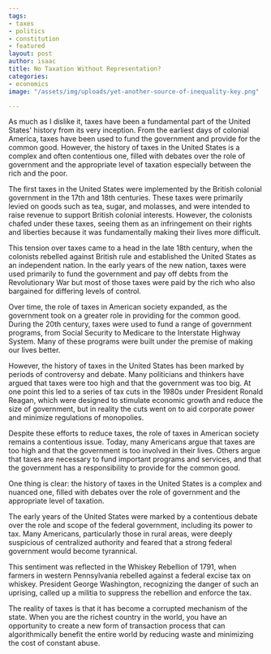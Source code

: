 ```yaml
---
tags:
- taxes
- politics
- constitution
- featured
layout: post
author: isaac
title: No Taxation Without Representation?
categories:
- economics
image: "/assets/img/uploads/yet-another-source-of-inequality-key.png"

---
```

As much as I dislike it, taxes have been a fundamental part of the United States' history from its very inception. From the earliest days of colonial America, taxes have been used to fund the government and provide for the common good. However, the history of taxes in the United States is a complex and often contentious one, filled with debates over the role of government and the appropriate level of taxation especially between the rich and the poor. 

The first taxes in the United States were implemented by the British colonial government in the 17th and 18th centuries. These taxes were primarily levied on goods such as tea, sugar, and molasses, and were intended to raise revenue to support British colonial interests. However, the colonists chafed under these taxes, seeing them as an infringement on their rights and liberties because it was fundamentally making their lives more difficult.

This tension over taxes came to a head in the late 18th century, when the colonists rebelled against British rule and established the United States as an independent nation. In the early years of the new nation, taxes were used primarily to fund the government and pay off debts from the Revolutionary War but most of those taxes were paid by the rich who also bargained for differing levels of control.

Over time, the role of taxes in American society expanded, as the government took on a greater role in providing for the common good. During the 20th century, taxes were used to fund a range of government programs, from Social Security to Medicare to the Interstate Highway System. Many of these programs were built under the premise of making our lives better.

However, the history of taxes in the United States has been marked by periods of controversy and debate. Many politicians and thinkers have argued that taxes were too high and that the government was too big. At one point this led to a series of tax cuts in the 1980s under President Ronald Reagan, which were designed to stimulate economic growth and reduce the size of government, but in reality the cuts went on to aid corporate power and minimize regulations of monopolies. 

Despite these efforts to reduce taxes, the role of taxes in American society remains a contentious issue. Today, many Americans argue that taxes are too high and that the government is too involved in their lives. Others argue that taxes are necessary to fund important programs and services, and that the government has a responsibility to provide for the common good.

One thing is clear: the history of taxes in the United States is a complex and nuanced one, filled with debates over the role of government and the appropriate level of taxation. 

The early years of the United States were marked by a contentious debate over the role and scope of the federal government, including its power to tax. Many Americans, particularly those in rural areas, were deeply suspicious of centralized authority and feared that a strong federal government would become tyrannical.

This sentiment was reflected in the Whiskey Rebellion of 1791, when farmers in western Pennsylvania rebelled against a federal excise tax on whiskey. President George Washington, recognizing the danger of such an uprising, called up a militia to suppress the rebellion and enforce the tax.

The reality of taxes is that it has become a corrupted mechanism of the state. When you are the richest country in the world, you have an opportunity to create a new form of transaction process that can algorithmically benefit the entire world by reducing waste and minimizing the cost of constant abuse. 